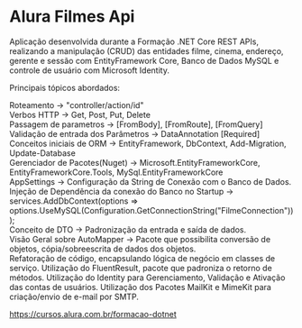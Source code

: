 ﻿# Alura Filmes Api #

Aplicação desenvolvida durante a Formação .NET Core REST APIs, realizando a manipulação (CRUD) das entidades filme, cinema, endereço, gerente e sessão com EntityFramework Core, Banco de Dados MySQL e controle de usuário com Microsoft Identity.

Principais tópicos abordados:

Roteamento -> "controller/action/id" <br>
Verbos HTTP -> Get, Post, Put, Delete <br>
Passagem de parametros -> [FromBody], [FromRoute], [FromQuery] <br>
Validação de entrada dos Parâmetros -> DataAnnotation [Required] <br>
Conceitos iniciais de ORM -> EntityFramework, DbContext, Add-Migration, Update-Database <br>
Gerenciador de Pacotes(Nuget) -> Microsoft.EntityFrameworkCore, <br> EntityFrameworkCore.Tools, MySql.EntityFrameworkCore <br>
AppSettings -> Configuração da String de Conexão com o Banco de Dados. <br>
Injeção de Dependência da conexão do Banco no Startup -> services.AddDbContext<DataContext>(options => options.UseMySQL(Configuration.GetConnectionString("FilmeConnection"))); <br>
Conceito de DTO -> Padronização da entrada e saída de dados.<br>
Visão Geral sobre AutoMapper -> Pacote que possibilita conversão de objetos, cópia/sobreescrita de dados dos objetos. <br>
Refatoração de código, encapsulando lógica de negócio em classes de serviço.
Utilização do FluentResult, pacote que padroniza o retorno de métodos.
Utilização do Identity para Gerenciamento, Validação e Ativação das contas de usuários.
Utilização dos Pacotes MailKit e MimeKit para criação/envio de e-mail por SMTP.

https://cursos.alura.com.br/formacao-dotnet


